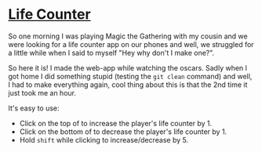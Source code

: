 [Life Counter](http://dancmj.github.io/apps/lifecounter/app.html)
============
So one morning I was playing Magic the Gathering with my cousin and we were looking for a life counter app on our phones and well, we struggled for a little while when I said to myself "Hey why don't I make one?". 

So here it is! I made the web-app while watching the oscars. Sadly when I got home I did something stupid (testing the `git clean` command) and well, I had to make everything again, cool thing about this is that the 2nd time it just took me an hour.

It's easy to use:
- Click on the top of to increase the player's life counter by 1.
- Click on the bottom of to decrease the player's life counter by 1.
- Hold `shift` while clicking to increase/decrease by 5.
